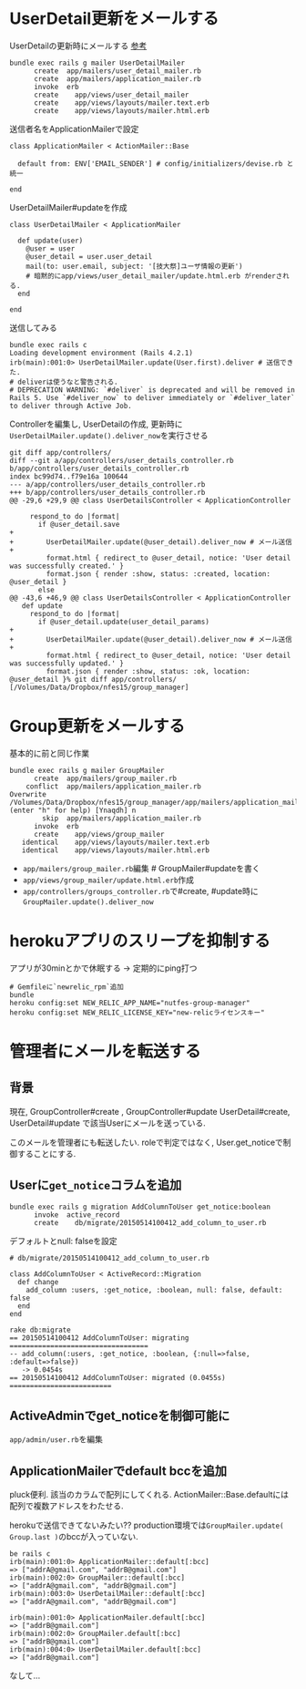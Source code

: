 # UserDetail更新をメールする

UserDetailの更新時にメールする
[参考](http://ruby-rails.hatenadiary.com/entry/20140828/1409236436)

```
bundle exec rails g mailer UserDetailMailer 
      create  app/mailers/user_detail_mailer.rb
      create  app/mailers/application_mailer.rb
      invoke  erb
      create    app/views/user_detail_mailer
      create    app/views/layouts/mailer.text.erb
      create    app/views/layouts/mailer.html.erb
```

送信者名をApplicationMailerで設定

```
class ApplicationMailer < ActionMailer::Base

  default from: ENV['EMAIL_SENDER'] # config/initializers/devise.rb と統一

end
```

UserDetailMailer#updateを作成

```
class UserDetailMailer < ApplicationMailer

  def update(user)
    @user = user
    @user_detail = user.user_detail
    mail(to: user.email, subject: '[技大祭]ユーザ情報の更新')
    # 暗黙的にapp/views/user_detail_mailer/update.html.erb がrenderされる.
  end

end
```

送信してみる

```
bundle exec rails c
Loading development environment (Rails 4.2.1)
irb(main):001:0> UserDetailMailer.update(User.first).deliver # 送信できた.
# deliverは使うなと警告される. 
# DEPRECATION WARNING: `#deliver` is deprecated and will be removed in Rails 5. Use `#deliver_now` to deliver immediately or `#deliver_later` to deliver through Active Job.
```

Controllerを編集し, UserDetailの作成, 更新時に`UserDetailMailer.update().deliver_now`を実行させる

```
git diff app/controllers/
diff --git a/app/controllers/user_details_controller.rb b/app/controllers/user_details_controller.rb
index bc99d74..f79e16a 100644
--- a/app/controllers/user_details_controller.rb
+++ b/app/controllers/user_details_controller.rb
@@ -29,6 +29,9 @@ class UserDetailsController < ApplicationController

     respond_to do |format|
       if @user_detail.save
+
+        UserDetailMailer.update(@user_detail).deliver_now # メール送信
+
         format.html { redirect_to @user_detail, notice: 'User detail was successfully created.' }
         format.json { render :show, status: :created, location: @user_detail }
       else
@@ -43,6 +46,9 @@ class UserDetailsController < ApplicationController
   def update
     respond_to do |format|
       if @user_detail.update(user_detail_params)
+
+        UserDetailMailer.update(@user_detail).deliver_now # メール送信
+
         format.html { redirect_to @user_detail, notice: 'User detail was successfully updated.' }
         format.json { render :show, status: :ok, location: @user_detail }% git diff app/controllers/                  [/Volumes/Data/Dropbox/nfes15/group_manager]
```


# Group更新をメールする

基本的に前と同じ作業

```
bundle exec rails g mailer GroupMailer
      create  app/mailers/group_mailer.rb
    conflict  app/mailers/application_mailer.rb
Overwrite /Volumes/Data/Dropbox/nfes15/group_manager/app/mailers/application_mailer.rb? (enter "h" for help) [Ynaqdh] n
        skip  app/mailers/application_mailer.rb
      invoke  erb
      create    app/views/group_mailer
   identical    app/views/layouts/mailer.text.erb
   identical    app/views/layouts/mailer.html.erb
```

* `app/mailers/group_mailer.rb`編集 # GroupMailer#updateを書く
* `app/views/group_mailer/update.html.erb`作成
* `app/controllers/groups_controller.rb`で#create, #update時に`GroupMailer.update().deliver_now`


# herokuアプリのスリープを抑制する

アプリが30minとかで休眠する -> 定期的にping打つ 

```
# Gemfileに`newrelic_rpm`追加
bundle 
heroku config:set NEW_RELIC_APP_NAME="nutfes-group-manager"
heroku config:set NEW_RELIC_LICENSE_KEY="new-relicライセンスキー"
```

# 管理者にメールを転送する

## 背景

現在,
GroupController#create , GroupController#update
UserDetail#create, UserDetail#update
で該当Userにメールを送っている.

このメールを管理者にも転送したい.
roleで判定ではなく, User.get_noticeで制御することにする.

## Userに`get_notice`コラムを追加

```
bundle exec rails g migration AddColumnToUser get_notice:boolean
      invoke  active_record
      create    db/migrate/20150514100412_add_column_to_user.rb
```

デフォルトとnull: falseを設定

```
# db/migrate/20150514100412_add_column_to_user.rb

class AddColumnToUser < ActiveRecord::Migration
  def change
    add_column :users, :get_notice, :boolean, null: false, default: false
  end
end
```

```
rake db:migrate
== 20150514100412 AddColumnToUser: migrating ==================================
-- add_column(:users, :get_notice, :boolean, {:null=>false, :default=>false})
   -> 0.0454s
== 20150514100412 AddColumnToUser: migrated (0.0455s) =========================
```

## ActiveAdminでget_noticeを制御可能に

`app/admin/user.rb`を編集

## ApplicationMailerでdefault bccを追加

pluck便利. 該当のカラムで配列にしてくれる.
ActionMailer::Base.defaultには配列で複数アドレスをわたせる.

herokuで送信できてないみたい??
production環境では`GroupMailer.update( Group.last )`のbccが入っていない.

```
be rails c
irb(main):001:0> ApplicationMailer::default[:bcc]
=> ["addrA@gmail.com", "addrB@gmail.com"]
irb(main):002:0> GroupMailer::default[:bcc]
=> ["addrA@gmail.com", "addrB@gmail.com"]
irb(main):003:0> UserDetailMailer::default[:bcc]
=> ["addrA@gmail.com", "addrB@gmail.com"]
```

```
irb(main):001:0> ApplicationMailer.default[:bcc]
=> ["addrB@gmail.com"]
irb(main):002:0> GroupMailer.default[:bcc]
=> ["addrB@gmail.com"]
irb(main):004:0> UserDetailMailer.default[:bcc]
=> ["addrB@gmail.com"]
```

なして...
